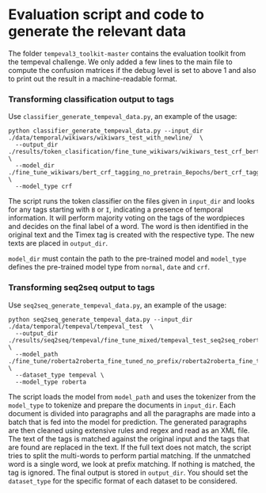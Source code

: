 # Evaluation script and code to generate the relevant data
The folder `tempeval3_toolkit-master` contains the evaluation toolkit from the tempeval challenge.
We only added a few lines to the main file to compute the confusion matrices if the debug level is set to above 1 and also
to print out the result in a machine-readable format.

### Transforming classification output to tags
Use `classifier_generate_tempeval_data.py`, an example of the usage:
```
python classifier_generate_tempeval_data.py --input_dir  ./data/temporal/wikiwars/wikiwars_test_with_newline/  \
  --output_dir ./results/token_clasification/fine_tune_wikiwars/wikiwars_test_crf_bert_no_pretrain_8epochs_seed_19 \
  --model_dir ./fine_tune_wikiwars/bert_crf_tagging_no_pretrain_8epochs/bert_crf_tagging_seed_19 \
  --model_type crf 
```
The script runs the token classifier on the files given in `input_dir` and looks for any tags starting with `B` or `I`,
indicating a presence of temporal information. It will perform majority voting on the tags of the wordpieces and decides on the final label of a word. The word is then identified in the original text and the Timex tag is created with
the respective type. The new texts are placed in `output_dir`.

`model_dir` must contain the path to the pre-trained model and `model_type` defines the pre-trained model type from `normal`,
`date` and `crf`.

### Transforming seq2seq output to tags
Use `seq2seq_generate_tempeval_data.py`, an example of the usage:
```
python seq2seq_generate_tempeval_data.py --input_dir  ./data/temporal/tempeval/tempeval_test  \
  --output_dir ./results/seq2seq/tempeval/fine_tune_mixed/tempeval_test_seq2seq_roberta_67 \
  --model_path ./fine_tune/roberta2roberta_fine_tuned_no_prefix/roberta2roberta_fine_tune_no_prefixed_seed_67 \
  --dataset_type tempeval \
  --model_type roberta  
```
The script loads the model from `model_path` and uses the tokenizer from the `model_type` to tokenize and prepare the documents in `input_dir`. Each document is divided into paragraphs and all the paragraphs are made into a batch that is fed into the model for prediction. The generated paragraphs are then cleaned using extensive rules and regex and read as an XML file. The text of the tags is matched against the original input and the tags that are found are replaced in the text.
If the full text does not match, the script tries to split the multi-words to perform partial matching.
If the unmatched word is a single word, we look at prefix matching.
If nothing is matched, the tag is ignored.
The final output is stored in `output_dir`.
You should set the `dataset_type` for the specific format of each dataset to be considered. 
